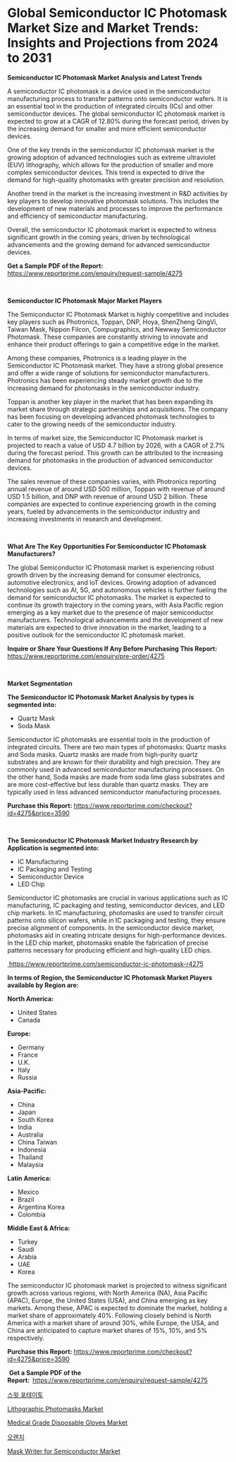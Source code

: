 <p><h1>Global Semiconductor IC Photomask Market Size and Market Trends: Insights and Projections from 2024 to 2031</h1></p><p><strong>Semiconductor IC Photomask Market Analysis and Latest Trends</strong></p>
<p><p>A semiconductor IC photomask is a device used in the semiconductor manufacturing process to transfer patterns onto semiconductor wafers. It is an essential tool in the production of integrated circuits (ICs) and other semiconductor devices. The global semiconductor IC photomask market is expected to grow at a CAGR of 12.80% during the forecast period, driven by the increasing demand for smaller and more efficient semiconductor devices.</p><p>One of the key trends in the semiconductor IC photomask market is the growing adoption of advanced technologies such as extreme ultraviolet (EUV) lithography, which allows for the production of smaller and more complex semiconductor devices. This trend is expected to drive the demand for high-quality photomasks with greater precision and resolution.</p><p>Another trend in the market is the increasing investment in R&D activities by key players to develop innovative photomask solutions. This includes the development of new materials and processes to improve the performance and efficiency of semiconductor manufacturing.</p><p>Overall, the semiconductor IC photomask market is expected to witness significant growth in the coming years, driven by technological advancements and the growing demand for advanced semiconductor devices.</p></p>
<p><strong>Get a Sample PDF of the Report:&nbsp;</strong> <a href="https://www.reportprime.com/enquiry/request-sample/4275">https://www.reportprime.com/enquiry/request-sample/4275</a></p>
<p>&nbsp;</p>
<p><strong>Semiconductor IC Photomask Major Market Players</strong></p>
<p><p>The Semiconductor IC Photomask Market is highly competitive and includes key players such as Photronics, Toppan, DNP, Hoya, ShenZheng QingVi, Taiwan Mask, Nippon Filcon, Compugraphics, and Newway Semiconductor Photomask. These companies are constantly striving to innovate and enhance their product offerings to gain a competitive edge in the market.</p><p>Among these companies, Photronics is a leading player in the Semiconductor IC Photomask market. They have a strong global presence and offer a wide range of solutions for semiconductor manufacturers. Photronics has been experiencing steady market growth due to the increasing demand for photomasks in the semiconductor industry.</p><p>Toppan is another key player in the market that has been expanding its market share through strategic partnerships and acquisitions. The company has been focusing on developing advanced photomask technologies to cater to the growing needs of the semiconductor industry.</p><p>In terms of market size, the Semiconductor IC Photomask market is projected to reach a value of USD 4.7 billion by 2026, with a CAGR of 2.7% during the forecast period. This growth can be attributed to the increasing demand for photomasks in the production of advanced semiconductor devices.</p><p>The sales revenue of these companies varies, with Photronics reporting annual revenue of around USD 500 million, Toppan with revenue of around USD 1.5 billion, and DNP with revenue of around USD 2 billion. These companies are expected to continue experiencing growth in the coming years, fueled by advancements in the semiconductor industry and increasing investments in research and development.</p></p>
<p>&nbsp;</p>
<p><strong>What Are The Key Opportunities For Semiconductor IC Photomask Manufacturers?</strong></p>
<p><p>The global Semiconductor IC Photomask market is experiencing robust growth driven by the increasing demand for consumer electronics, automotive electronics, and IoT devices. Growing adoption of advanced technologies such as AI, 5G, and autonomous vehicles is further fueling the demand for semiconductor IC photomasks. The market is expected to continue its growth trajectory in the coming years, with Asia Pacific region emerging as a key market due to the presence of major semiconductor manufacturers. Technological advancements and the development of new materials are expected to drive innovation in the market, leading to a positive outlook for the semiconductor IC photomask market.</p></p>
<p><strong>Inquire or Share Your Questions If Any Before Purchasing This Report:</strong> <a href="https://www.reportprime.com/enquiry/pre-order/4275">https://www.reportprime.com/enquiry/pre-order/4275</a></p>
<p>&nbsp;</p>
<p><strong>Market Segmentation</strong></p>
<p><strong>The Semiconductor IC Photomask Market Analysis by types is segmented into:</strong></p>
<p><ul><li>Quartz Mask</li><li>Soda Mask</li></ul></p>
<p><p>Semiconductor IC photomasks are essential tools in the production of integrated circuits. There are two main types of photomasks: Quartz masks and Soda masks. Quartz masks are made from high-purity quartz substrates and are known for their durability and high precision. They are commonly used in advanced semiconductor manufacturing processes. On the other hand, Soda masks are made from soda lime glass substrates and are more cost-effective but less durable than quartz masks. They are typically used in less advanced semiconductor manufacturing processes.</p></p>
<p><strong>Purchase this Report:&nbsp;</strong><a href="https://www.reportprime.com/checkout?id=4275&price=3590">https://www.reportprime.com/checkout?id=4275&price=3590</a></p>
<p>&nbsp;</p>
<p><strong>The Semiconductor IC Photomask Market Industry Research by Application is segmented into:</strong></p>
<p><ul><li>IC Manufacturing</li><li>IC Packaging and Testing</li><li>Semiconductor Device</li><li>LED Chip</li></ul></p>
<p><p>Semiconductor IC photomasks are crucial in various applications such as IC manufacturing, IC packaging and testing, semiconductor devices, and LED chip markets. In IC manufacturing, photomasks are used to transfer circuit patterns onto silicon wafers, while in IC packaging and testing, they ensure precise alignment of components. In the semiconductor device market, photomasks aid in creating intricate designs for high-performance devices. In the LED chip market, photomasks enable the fabrication of precise patterns necessary for producing efficient and high-quality LED chips.</p></p>
<p><a href="https://www.reportprime.com/semiconductor-ic-photomask-r4275">&nbsp;https://www.reportprime.com/semiconductor-ic-photomask-r4275</a></p>
<p><strong>In terms of Region, the Semiconductor IC Photomask Market Players available by Region are:</strong></p>
<p>
    <p> <strong> North America: </strong>
        <ul>
            <li>United States</li>
            <li>Canada</li>
        </ul>
        </p> 
    <p> <strong> Europe: </strong>
        <ul>
            <li>Germany</li>
            <li>France</li>
            <li>U.K.</li>
            <li>Italy</li>
            <li>Russia</li>
        </ul>
        </p> 
    <p> <strong> Asia-Pacific: </strong>
        <ul>
            <li>China</li>
            <li>Japan</li>
            <li>South Korea</li>
            <li>India</li>
            <li>Australia</li>
            <li>China Taiwan</li>
            <li>Indonesia</li>
            <li>Thailand</li>
            <li>Malaysia</li>
        </ul>
        </p> 
    <p> <strong> Latin America: </strong>
        <ul>
            <li>Mexico</li>
            <li>Brazil</li>
            <li>Argentina Korea</li>
            <li>Colombia</li>
        </ul>
        </p> 
    <p> <strong> Middle East & Africa: </strong>
        <ul>
            <li>Turkey</li>
            <li>Saudi</li>
            <li>Arabia</li>
            <li>UAE</li>
            <li>Korea</li>
        </ul>
    </p>
    </p>
<p><p>The semiconductor IC photomask market is projected to witness significant growth across various regions, with North America (NA), Asia Pacific (APAC), Europe, the United States (USA), and China emerging as key markets. Among these, APAC is expected to dominate the market, holding a market share of approximately 40%. Following closely behind is North America with a market share of around 30%, while Europe, the USA, and China are anticipated to capture market shares of 15%, 10%, and 5% respectively.</p></p>
<p><strong>Purchase this Report: </strong><a href="https://www.reportprime.com/checkout?id=4275&price=3590">https://www.reportprime.com/checkout?id=4275&price=3590</a></p>
<p>&nbsp;<strong>Get a Sample PDF of the Report:&nbsp;&nbsp;</strong><a href="https://www.reportprime.com/enquiry/request-sample/4275">https://www.reportprime.com/enquiry/request-sample/4275</a></p>
<p><strong></strong></p>
<p><p><a href="https://github.com/emakpiahsopiah/Market-Research-Report-List-1/blob/main/450045851727.md">스윗 포테이토</a></p><p><a href="https://github.com/Seman3302/Market-Research-Report-List-1/blob/main/lithographic-photomasks-market.md">Lithographic Photomasks Market</a></p><p><a href="https://issuu.com/reportprime-2/docs/medical-grade-disposable-gloves-market-size-2030.p">Medical Grade Disposable Gloves Market</a></p><p><a href="https://github.com/milikokao84/Market-Research-Report-List-1/blob/main/541340751716.md">오렌지</a></p><p><a href="https://github.com/LaceyZemlak1/Market-Research-Report-List-2/blob/main/mask-writer-for-semiconductor-market.md">Mask Writer for Semiconductor Market</a></p></p>